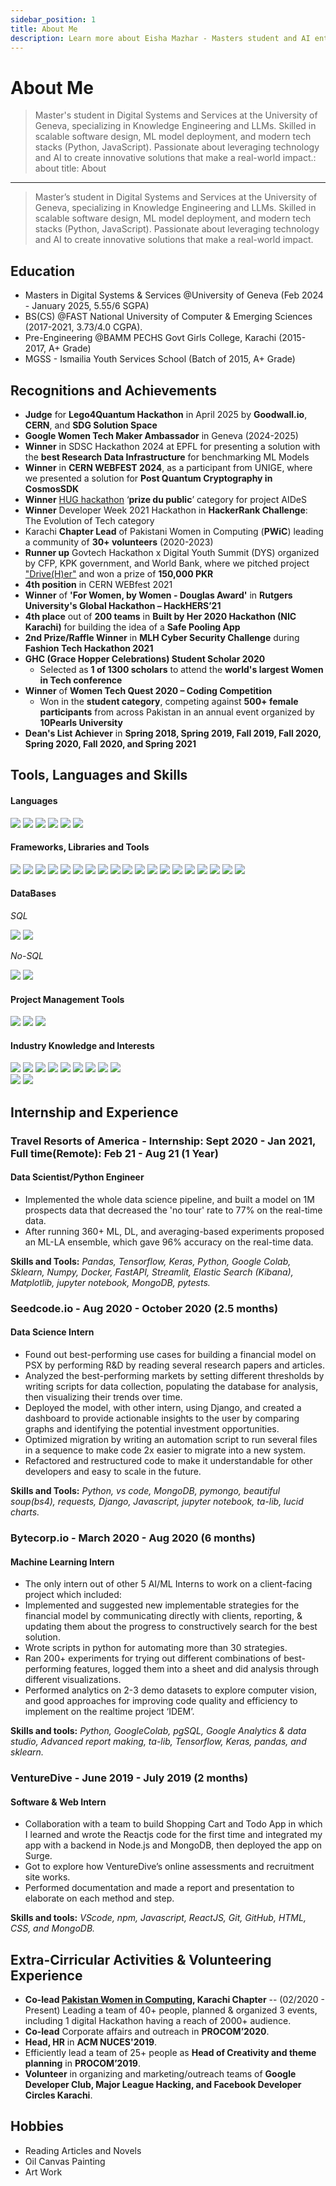 ```yaml
---
sidebar_position: 1
title: About Me
description: Learn more about Eisha Mazhar - Masters student and AI enthusiast
---
```


# About Me

> Master's student in Digital Systems and Services at the University of Geneva, specializing in Knowledge Engineering and LLMs. Skilled in scalable software design, ML model deployment, and modern tech stacks (Python, JavaScript). Passionate about leveraging technology and AI to create innovative solutions that make a real-world impact.: about
title: About
---

> Master’s student in Digital Systems and Services at the University of Geneva, specializing in Knowledge Engineering and LLMs. Skilled in scalable software design, ML model deployment, and modern tech stacks (Python, JavaScript). Passionate about leveraging technology and AI to create innovative solutions that make a real-world impact.


## Education

- Masters in Digital Systems & Services @University of Geneva (Feb 2024 - January 2025, 5.55/6 SGPA)
- BS(CS) @FAST National University of Computer & Emerging Sciences (2017-2021, 3.73/4.0 CGPA).
- Pre-Engineering @BAMM PECHS Govt Girls College, Karachi (2015-2017, A+ Grade)
- MGSS - Ismailia Youth Services School (Batch of 2015, A+ Grade)

## Recognitions and Achievements
- **Judge** for **Lego4Quantum Hackathon** in April 2025 by **Goodwall.io**, **CERN**, and **SDG Solution Space**  
- **Google Women Tech Maker Ambassador** in Geneva (2024-2025)  
- **Winner** in SDSC Hackathon 2024 at EPFL for presenting a solution with the **best Research Data Infrastructure** for benchmarking ML Models  
- **Winner** in **CERN WEBFEST 2024**, as a participant from UNIGE, where we presented a solution for **Post Quantum Cryptography in CosmosSDK**  
- **Winner** [HUG hackathon](https://www.hug.ch/centre-linnovation/hackathon-7) ‘**prize du public**’ category for project AIDeS  
- **Winner** Developer Week 2021 Hackathon in **HackerRank Challenge**: The Evolution of Tech category  
- Karachi **Chapter Lead** of Pakistani Women in Computing (**PWiC**) leading a community of **30+ volunteers**  (2020-2023)
- **Runner up** Govtech Hackathon x Digital Youth Summit (DYS) organized by CFP, KPK government, and World Bank, where we pitched project ["Drive(H)er"](https://devpost.com/software/drive-h-er-safe-pool) and won a prize of **150,000 PKR**  
- **4th position** in CERN WEBfest 2021  
- **Winner** of **'For Women, by Women - Douglas Award'** in **Rutgers University's Global Hackathon – HackHERS’21**  
- **4th place** out of **200 teams** in **Built by Her 2020 Hackathon (NIC Karachi)** for building the idea of a **Safe Pooling App**  
- **2nd Prize/Raffle Winner** in **MLH Cyber Security Challenge** during **Fashion Tech Hackathon 2021**  
- **GHC (Grace Hopper Celebrations) Student Scholar 2020**  
  - Selected as **1 of 1300 scholars** to attend the **world's largest Women in Tech conference**  
- **Winner** of **Women Tech Quest 2020 – Coding Competition**  
  - Won in the **student category**, competing against **500+ female participants** from across Pakistan in an annual event organized by **10Pearls University**  
- **Dean's List Achiever** in **Spring 2018, Spring 2019, Fall 2019, Fall 2020, Spring 2020, Fall 2020, and Spring 2021**  


## Tools, Languages and Skills

#### Languages

<div><img src='https://img.shields.io/badge/-Python-blue' /> <img src='https://img.shields.io/badge/-C++-blue' /> <img src='https://img.shields.io/badge/-Javascript JS-blue' /> <img src='https://img.shields.io/badge/-C-blue' /> <img src='https://img.shields.io/badge/-R-blue' /> <img src='https://img.shields.io/badge/-HTML/CSS-blue' /></div>

#### Frameworks, Libraries and Tools

<div><img src='https://img.shields.io/badge/-Pandas-yellow' /> <img src='https://img.shields.io/badge/-Requests-yellow' /> <img src='https://img.shields.io/badge/-Beautifulsoup bs4-yellow' /> <img src='https://img.shields.io/badge/-Git & Version control-yellow' /> <img src='https://img.shields.io/badge/-Tensorflow-yellow' /> <img src='https://img.shields.io/badge/-Keras-yellow' /> <img src='https://img.shields.io/badge/-pymongo-yellow' /> <img src='https://img.shields.io/badge/-ReactJS-yellow' /> <img src='https://img.shields.io/badge/-TAlib-yellow' /> <img src='https://img.shields.io/badge/-sklearn-yellow' /> <img src='https://img.shields.io/badge/-Numpy-yellow' /> <img src='https://img.shields.io/badge/-Lucid charts-yellow' /> <img src='https://img.shields.io/badge/-Figma-yellow' /> <img src='https://img.shields.io/badge/-Stats Model-yellow' /> <img src='https://img.shields.io/badge/-Docker-yellow' /> <img src='https://img.shields.io/badge/-Kafka-yellow' /> <img src='https://img.shields.io/badge/-VsCode-yellow' /> <img src='https://img.shields.io/badge/-jupyter notebook-yellow' /> <img src='https://img.shields.io/badge/-Google Colab-yellow' /> </div>

#### DataBases

_SQL_

<div><img src='https://img.shields.io/badge/-SQL Server-orange' /> <img src='https://img.shields.io/badge/-PG SQL-orange' /></div>

_No-SQL_

<div><img src='https://img.shields.io/badge/-MongoDB-orange' /> <img src='https://img.shields.io/badge/-Elastic Search-orange' /></div>

#### Project Management Tools

<div><img src='https://img.shields.io/badge/-Asana-grey' /> <img src='https://img.shields.io/badge/-Notion-grey' /> <img src='https://img.shields.io/badge/-Trello-grey' /></div>

#### Industry Knowledge and Interests

<div><img src='https://img.shields.io/badge/-Data Analysis and visualization-green' /> <img src='https://img.shields.io/badge/-Web Development-green' /> <img src='https://img.shields.io/badge/-Data Science-green' /> <img src='https://img.shields.io/badge/-Research and Development-green' /> <img src='https://img.shields.io/badge/-Artificial Intelligence-green' /> <img src='https://img.shields.io/badge/-Financial Analysis-green' /> <img src='https://img.shields.io/badge/-Data Science-green' /> <img src='https://img.shields.io/badge/-Customer & Market Analysis-green' /> <img src='https://img.shields.io/badge/-Software Engineering (SWE)-green' /></div>
<div><img src='https://img.shields.io/badge/-Open Science-green' /> <img src='https://img.shields.io/badge/-Civic Tech-green' /></div>

## Internship and Experience

### Travel Resorts of America - Internship: Sept 2020 - Jan 2021, Full time(Remote): Feb 21 - Aug 21 (1 Year)

#### Data Scientist/Python Engineer

- Implemented the whole data science pipeline, and built a model on 1M prospects data that decreased the 'no tour' rate to 77% on the real-time data. 
- After running 360+ ML, DL, and averaging-based experiments proposed an ML-LA ensemble, which gave 96% accuracy on the real-time data.

**Skills and Tools:** _Pandas, Tensorflow, Keras, Python, Google Colab, Sklearn, Numpy, Docker, FastAPI, Streamlit, Elastic Search (Kibana), Matplotlib, jupyter notebook, MongoDB, pytests._

### Seedcode.io - Aug 2020 - October 2020 (2.5 months)

#### Data Science Intern

- Found out best-performing use cases for building a financial model on PSX by performing R&D by reading several research papers and articles.
- Analyzed the best-performing markets by setting different thresholds by writing scripts for data collection, populating the database for analysis, then visualizing their trends over time.
- Deployed the model, with other intern, using Django, and created a dashboard to provide actionable insights to the user by comparing graphs and identifying the potential investment opportunities.
- Optimized migration by writing an automation script to run several files in a sequence to make code 2x easier to migrate into a new system.
- Refactored and restructured code to make it understandable for other developers and easy to scale in the future.

**Skills and Tools:** _Python, vs code, MongoDB, pymongo, beautiful soup(bs4), requests, Django, Javascript, jupyter notebook, ta-lib, lucid charts._

### Bytecorp.io - March 2020 - Aug 2020 (6 months)

#### Machine Learning Intern

- The only intern out of other 5 AI/ML Interns to work on a client-facing project which included:
- Implemented and suggested new implementable strategies for the financial model by communicating directly with clients, reporting, & updating them about the progress to constructively search for the best solution.
- Wrote scripts in python for automating more than 30 strategies.
- Ran 200+ experiments for trying out different combinations of best-performing features, logged them into a sheet and did analysis through different visualizations.
- Performed analytics on 2-3 demo datasets to explore computer vision, and good approaches for improving code quality and efficiency to implement on the realtime project ‘IDEM’.

**Skills and tools:** _Python, GoogleColab, pgSQL, Google Analytics & data studio, Advanced report making, ta-lib, Tensorflow, Keras, pandas, and sklearn._

### VentureDive - June 2019 - July 2019 (2 months)

#### Software & Web Intern

- Collaboration with a team to build Shopping Cart and Todo App in which I learned and wrote the Reactjs code for the first time and integrated my app with a backend in Node.js and MongoDB, then deployed the app on Surge.
- Got to explore how VentureDive’s online assessments and recruitment site works.
- Performed documentation and made a report and presentation to elaborate on each method and step.

**Skills and tools:** _VScode, npm, Javascript, ReactJS, Git, GitHub, HTML, CSS, and MongoDB._

## Extra-Cirricular Activities & Volunteering Experience

- **Co-lead [Pakistan Women in Computing](https://pwic.org/), Karachi Chapter** -- (02/2020 - Present) Leading a team of 40+ people, planned & organized 3 events, including 1 digital Hackathon having a reach of 2000+ audience.
- **Co-lead** Corporate affairs and outreach in **PROCOM’2020**.
- **Head, HR** in **ACM NUCES'2019**.
- Efficiently lead a team of 25+ people as **Head of Creativity and theme planning** in **PROCOM’2019**.
- **Volunteer** in organizing and marketing/outreach teams of **Google Developer Club, Major League Hacking, and Facebook Developer Circles Karachi**.

## Hobbies

- Reading Articles and Novels
- Oil Canvas Painting
- Art Work
